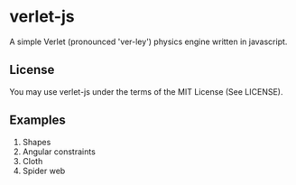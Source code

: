verlet-js
=========

A simple Verlet (pronounced 'ver-ley') physics engine written in javascript.


License
-------
You may use verlet-js under the terms of the MIT License (See LICENSE).


Examples
--------
1. Shapes
2. Angular constraints
3. Cloth
4. Spider web

